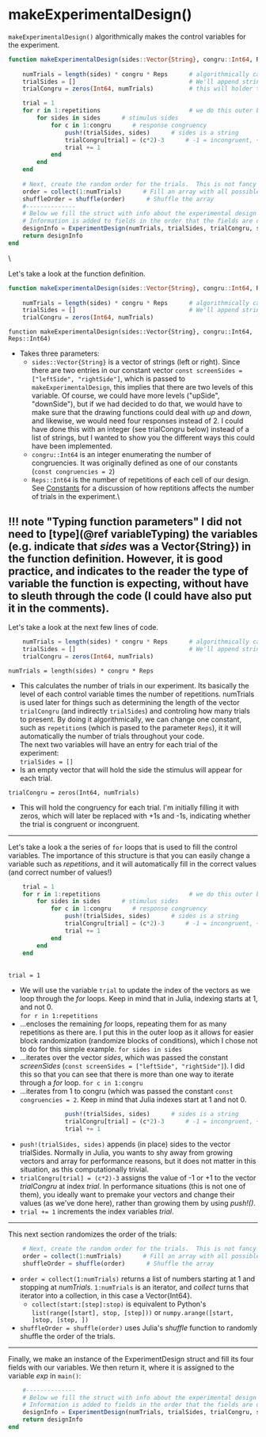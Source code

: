 # makeExperimentalDesign()


`makeExperimentalDesign()` algorithmically makes the control variables for the experiment.

```julia
function makeExperimentalDesign(sides::Vector{String}, congru::Int64, Reps::Int64)
 
    numTrials = length(sides) * congru * Reps      # algorithmically calculate the number of trials in our experiment
    trialSides = []                                # We'll append strings for leftSide or rightSide to this array
    trialCongru = zeros(Int64, numTrials)          # this will holder the target congruencey control variable that we will fill below

    trial = 1
    for r in 1:repetitions                         # we do this outer because it makes block randomization easier
        for sides in sides      # stimulus sides
            for c in 1:congru      # response congruency
                push!(trialSides, sides)      # sides is a string
                trialCongru[trial] = (c*2)-3      # -1 = incongruent, +1 = congruent
                trial += 1
            end 
        end
    end
        
    # Next, create the random order for the trials.  This is not fancy block randomization.
    order = collect(1:numTrials)      # Fill an array with all possible trial numbers
    shuffleOrder = shuffle(order)      # Shuffle the array
    #--------------
    # Below we fill the struct with info about the experimental design and return it.
    # Information is added to fields in the order that the fields are defined in the struct.
    designInfo = ExperimentDesign(numTrials, trialSides, trialCongru, shuffleOrder)
    return designInfo
end

```
\

Let's take a look at the function definition.
```julia
function makeExperimentalDesign(sides::Vector{String}, congru::Int64, Reps::Int64)
 
    numTrials = length(sides) * congru * Reps      # algorithmically calculate the number of trials in our experiment
    trialSides = []                                # We'll append strings for leftSide or rightSide to this array
    trialCongru = zeros(Int64, numTrials)  
```

`function makeExperimentalDesign(sides::Vector{String}, congru::Int64, Reps::Int64)`
* Takes three parameters:
  - `sides::Vector{String}` is a vector of strings (left or right). Since there are two entries in our constant vector `const screenSides = ["leftSide", "rightSide"]`, which is passed to `makeExperimentalDesign`, this implies that there are two levels of this variable.  Of course, we could have more levels ("upSide", "downSide"), but if we had decided to do that, we would have to make sure that the drawing functions could deal with *up* and *down*, and likewise, we would need four responses instead of 2.  I could have done this with an integer (see trialCongru below) instead of a list of strings, but I wanted to show you the different ways this could have been implemented.
  - `congru::Int64` is an integer enumerating the number of congruencies.  It was originally defined as one of our constants (`const congruencies = 2`)
  - `Reps::Int64` is the number of repetitions of each cell of our design. See [Constants](@ref) for a discussion of how reptitions affects the number of trials in the experiment.\

!!! note "Typing function parameters"
    I did not need to [type](@ref variableTyping) the variables (e.g. indicate that *sides* was a Vector{String}) in the function definition.  However, it is good practice, and indicates to the reader the type of variable the function is expecting, without have to sleuth through the code (I could have also put it in the comments).
---
Let's take a look at the next few lines of code.
```julia
    numTrials = length(sides) * congru * Reps      # algorithmically calculate the number of trials in our experiment
    trialSides = []                                # We'll append strings for leftSide or rightSide to this array
    trialCongru = zeros(Int64, numTrials)  
```
`numTrials = length(sides) * congru * Reps`
* This calculates the number of trials in our experiment. Its basically the level of each control variable times the number of repetitions. numTrials is used later for things such as determining the length of the vector `trialCongru` (and indirectly `trialSides`) and controling how many trials to present.  By doing it algorithmically, we can change one constant, such as `repetition`s (which is pased to the parameter `Reps`), it it will automatically the number of trials throughout your code.
\
The next two variables will have an entry for each trial of the experiment:\
`trialSides = []`
* Is an empty vector that will hold the side the stimulus will appear for each trial. 

`trialCongru = zeros(Int64, numTrials)`
 * This will hold the congruency for each trial.  I'm initially filling it with zeros, which will later be replaced with +1s and -1s, indicating whether the trial is congruent or incongruent.
 ---
Let's take a look a the series of `for` loops that is used to fill the control variables. The importance of this structure is that you can easily change a variable such as *repetitions*, and it will automatically fill in the correct values (and correct number of values!)

```julia
    trial = 1
    for r in 1:repetitions                         # we do this outer because it makes block randomization easier
        for sides in sides      # stimulus sides
            for c in 1:congru      # response congruency
                push!(trialSides, sides)      # sides is a string
                trialCongru[trial] = (c*2)-3      # -1 = incongruent, +1 = congruent
                trial += 1
            end 
        end
    end
```
\
`trial = 1` 
* We will use the variable `trial` to update the index of the vectors as we loop through the *for* loops. Keep in mind that in Julia, indexing starts at 1, and not 0.\
`for r in 1:repetitions` 
* ...encloses the remaining *for* loops, repeating them for as many repetitions as there are.  I put this in the outer loop as it allows for easier block randomization (randomize blocks of conditions), which I chose not to do for this simple example.
`for sides in sides` 
* ...iterates over the vector *sides*, which was passed the constant *screenSides* (`const screenSides = ["leftSide", "rightSide"]`). I did this so that you can see that there is more than one way to iterate through a *for* loop.
`for c in 1:congru` 
* ...iterates from 1 to congru (which was passed the constant `const congruencies = 2`. Keep in mind that Julia indexes start at 1 and not 0.

```julia
                push!(trialSides, sides)      # sides is a string
                trialCongru[trial] = (c*2)-3      # -1 = incongruent, +1 = congruent
                trial += 1
```
* `push!(trialSides, sides)` appends (in place) sides to the vector trialSides.  Normally in Julia, you wants to shy away from growing vectors and array for performance reasons, but it does not matter in this situation, as this computationally trivial.
* `trialCongru[trial] = (c*2)-3` assigns the value of -1 or +1 to the vector *trialCongru* at index *trial*. In performance situations (this is not one of them), you ideally want to premake your vectors and change their values (as we've done here), rather than growing them by using *push!()*.
* `trial += 1` increments the index variables *trial*.
---
This next section randomizes the order of the trials:
```julia
    # Next, create the random order for the trials.  This is not fancy block randomization.
    order = collect(1:numTrials)      # Fill an array with all possible trial numbers
    shuffleOrder = shuffle(order)      # Shuffle the array
```
* `order = collect(1:numTrials)` returns a list of numbers starting at 1 and stopping at *numTrials*. `1:numTrials` is an iterator, and *collect* turns that iterator into a collection, in this case a Vector{Int64}.
  - `collect(start:[step]:stop)` is equivalent to Python's `list(range([start], stop, [step]))` or `numpy.arange([start, ]stop, [step, ])`
* `shuffleOrder = shuffle(order)` uses Julia's *shuffle* function to randomly shuffle the order of the trials.
---
Finally, we make an instance of the ExperimentDesign struct and fill its four fields with our variables.  We then return it, where it is assigned to the variable *exp* in `main()`:
```julia
    #--------------
    # Below we fill the struct with info about the experimental design and return it.
    # Information is added to fields in the order that the fields are defined in the struct.
    designInfo = ExperimentDesign(numTrials, trialSides, trialCongru, shuffleOrder)
    return designInfo
end

```

